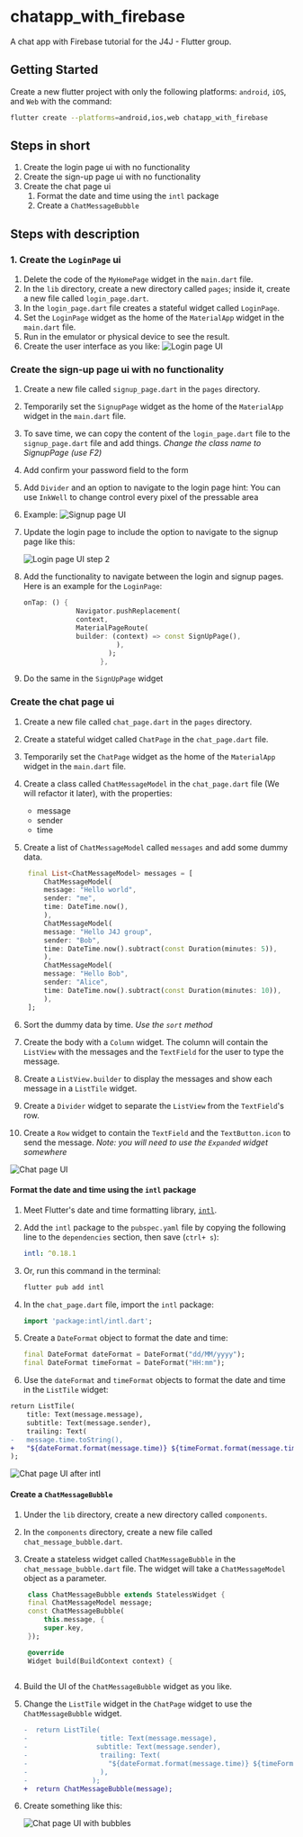 # chatapp_with_firebase

A chat app with Firebase tutorial for the J4J - Flutter group.

## Getting Started

Create a new flutter project with only the following platforms: `android`, `iOS`, and `Web` with the command:

```bash
flutter create --platforms=android,ios,web chatapp_with_firebase
```

## Steps in short

1. Create the login page ui with no functionality
2. Create the sign-up page ui with no functionality
3. Create the chat page ui
   1. Format the date and time using the `intl` package
   2. Create a `ChatMessageBubble`

## Steps with description

### 1. Create the `LoginPage` ui

1. Delete the code of the `MyHomePage` widget in the `main.dart` file.
2. In the `lib` directory, create a new directory called `pages`; inside it, create a new file called `login_page.dart`.
3. In the `login_page.dart` file creates a stateful widget called `LoginPage`.
4. Set the `LoginPage` widget as the home of the `MaterialApp` widget in the `main.dart` file.
5. Run in the emulator or physical device to see the result.
6. Create the user interface as you like:
![Login page UI](/assets/screenshots/login_page_ui.png)

### Create the sign-up page ui with no functionality

1. Create a new file called `signup_page.dart` in the `pages` directory.
2. Temporarily set the `SignupPage` widget as the home of the `MaterialApp` widget in the `main.dart` file.
3. To save time, we can copy the content of the `login_page.dart` file to the `signup_page.dart` file and add things.
*Change the class name to SignupPage (use F2)*
4. Add confirm your password field to the form
5. Add `Divider` and an option to navigate to the login page
    hint: You can use `InkWell` to change control every pixel of the pressable area
6. Example:
    ![Signup page UI](/assets/screenshots/signup_page_ui.png)
7. Update the login page to include the option to navigate to the signup page like this:

    ![Login page UI step 2](/assets/screenshots/login_page_ui_step2.png)

8. Add the functionality to navigate between the login and signup pages. Here is an example for the `LoginPage`:

   ```dart
   onTap: () {
                Navigator.pushReplacement(
                context,
                MaterialPageRoute(
                builder: (context) => const SignUpPage(),
                          ),
                        );
                      },
   ```

9. Do the same in the `SignUpPage` widget

### Create the chat page ui

1. Create a new file called `chat_page.dart` in the `pages` directory.
2. Create a stateful widget called `ChatPage` in the `chat_page.dart` file.
3. Temporarily set the `ChatPage` widget as the home of the `MaterialApp` widget in the `main.dart` file.
4. Create a class called `ChatMessageModel` in the `chat_page.dart` file (We will refactor it later), with the properties:
    - message
    - sender
    - time
5. Create a list of `ChatMessageModel` called `messages` and add some dummy data.

   ```dart
    final List<ChatMessageModel> messages = [
        ChatMessageModel(
        message: "Hello world",
        sender: "me",
        time: DateTime.now(),
        ),
        ChatMessageModel(
        message: "Hello J4J group",
        sender: "Bob",
        time: DateTime.now().subtract(const Duration(minutes: 5)),
        ),
        ChatMessageModel(
        message: "Hello Bob",
        sender: "Alice",
        time: DateTime.now().subtract(const Duration(minutes: 10)),
        ),
    ];
   ```

6. Sort the dummy data by time. *Use the `sort` method*
7. Create the body with a `Column` widget. The column will contain the `ListView` with the messages and the `TextField` for the user to type the message.
8. Create a `ListView.builder` to display the messages and show each message in a `ListTile` widget.
9. Create a `Divider` widget to separate the `ListView` from the `TextField`'s row.
10. Create a `Row` widget to contain the `TextField` and the `TextButton.icon` to send the message. *Note: you will need to use the `Expanded` widget somewhere*

![Chat page UI](/assets/screenshots/step3_chat_ui.png)

#### Format the date and time using the `intl` package

1. Meet Flutter's date and time formatting library, [`intl`](https://pub.dev/packages/intl).
2. Add the `intl` package to the `pubspec.yaml` file by copying the following line to the `dependencies` section, then save (`ctrl+ s`):

   ```yaml
   intl: ^0.18.1
   ```

3. Or, run this command in the terminal:

    ```bash
    flutter pub add intl
    ```

4. In the `chat_page.dart` file, import the `intl` package:

   ```dart
   import 'package:intl/intl.dart';
   ```

5. Create a `DateFormat` object to format the date and time:

   ```dart
   final DateFormat dateFormat = DateFormat("dd/MM/yyyy");
   final DateFormat timeFormat = DateFormat("HH:mm");
   ```

6. Use the `dateFormat` and `timeFormat` objects to format the date and time in the `ListTile` widget:

```diff
return ListTile(
    title: Text(message.message),
    subtitle: Text(message.sender),
    trailing: Text(
-   message.time.toString(),
+   "${dateFormat.format(message.time)} ${timeFormat.format(message.time)}"),
);
```

![Chat page UI after intl](/assets/screenshots/step3.1_chat_ui.png)

#### Create a `ChatMessageBubble`

1. Under the `lib` directory, create a new directory called `components`.
2. In the `components` directory, create a new file called `chat_message_bubble.dart`.
3. Create a stateless widget called `ChatMessageBubble` in the `chat_message_bubble.dart` file. The widget will take a `ChatMessageModel` object as a parameter.
  
   ```dart
    class ChatMessageBubble extends StatelessWidget {
    final ChatMessageModel message;
    const ChatMessageBubble(
        this.message, {
        super.key,
    });

    @override
    Widget build(BuildContext context) {
    
    ```

4. Build the UI of the `ChatMessageBubble` widget as you like.
5. Change the `ListTile` widget in the `ChatPage` widget to use the `ChatMessageBubble` widget.

    ```diff
    -  return ListTile(
    -                  title: Text(message.message),
    -                 subtitle: Text(message.sender),
    -                  trailing: Text(
    -                    "${dateFormat.format(message.time)} ${timeFormat.format(message.time)}",
    -                  ),
    -                );
    +  return ChatMessageBubble(message);
    ```

6. Create something like this:

    ![Chat page UI with bubbles](/assets/screenshots/step3.2_chat_ui.png)
